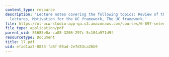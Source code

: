 ```yaml
---
content_type: resource
description: 'Lecture notes covering the following topics: Review of the previous
  lectures, Motivation for the UC framework, The UC framework.'
file: https://ol-ocw-studio-app-qa.s3.amazonaws.com/courses/6-897-selected-topics-in-cryptography-spring-2004/efad1aa50833fa6f08ad2e7d53ca26b9_l7.pdf
file_type: application/pdf
parent_uid: 85685e0a-ca08-3206-297c-5c104a971d9f
resourcetype: Document
title: l7.pdf
uid: efad1aa5-0833-fa6f-08ad-2e7d53ca26b9
---
```

